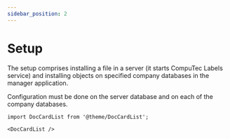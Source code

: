 ```yaml
---
sidebar_position: 2
---
```


# Setup

The setup comprises installing a file in a server (it starts CompuTec Labels service) and installing objects on specified company databases in the manager application.

Configuration must be done on the server database and on each of the company databases.

```mdx-code-block
import DocCardList from '@theme/DocCardList';

<DocCardList />
```
